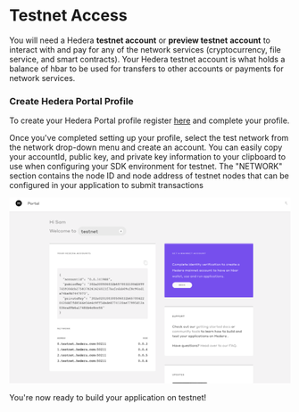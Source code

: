 # Testnet Access

You will need a Hedera **testnet account** or **preview testnet** **account** to interact with and pay for any of the network services \(cryptocurrency, file service, and smart contracts\). Your Hedera testnet account is what holds a balance of hbar to be used for transfers to other accounts or payments for network services.

### Create Hedera Portal Profile

To create your Hedera Portal profile register [here](https://portal.hedera.com/register) and complete your profile.

Once you've completed setting up your profile, select the test network from the network drop-down menu and create an account. You can easily copy your accountId, public key, and private key information to your clipboard to use when configuring your SDK environment for testnet. The "NETWORK" section contains the node ID and node address of testnet nodes that can be configured in your application to submit transactions

![](../.gitbook/assets/testnet.png)

You're now ready to build your application on testnet!

